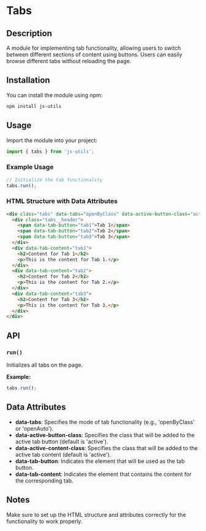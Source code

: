 # Tabs

## Description

A module for implementing tab functionality, allowing users to switch between different sections of content using buttons. Users can easily browse different tabs without reloading the page.

## Installation

You can install the module using npm:

```bash
npm install js-utils
```

## Usage

Import the module into your project:

```javascript
import { tabs } from 'js-utils';
```

### Example Usage

```javascript
// Initialize the tab functionality
tabs.run();
```

### HTML Structure with Data Attributes

```html
<div class="tabs" data-tabs="openByClass" data-active-button-class="active-button" data-active-content-class="active-content">
  <div class="tabs__header">
    <span data-tab-button="tab1">Tab 1</span>
    <span data-tab-button="tab2">Tab 2</span>
    <span data-tab-button="tab3">Tab 3</span>
  </div>
  <div data-tab-content="tab1">
    <h2>Content for Tab 1</h2>
    <p>This is the content for Tab 1.</p>
  </div>
  <div data-tab-content="tab2">
    <h2>Content for Tab 2</h2>
    <p>This is the content for Tab 2.</p>
  </div>
  <div data-tab-content="tab3">
    <h2>Content for Tab 3</h2>
    <p>This is the content for Tab 3.</p>
  </div>
</div>
```

## API

### `run()`

Initializes all tabs on the page.

**Example:**

```javascript
tabs.run();
```

## Data Attributes

- **data-tabs**: Specifies the mode of tab functionality (e.g., 'openByClass' or 'openAuto').
- **data-active-button-class**: Specifies the class that will be added to the active tab button (default is 'active').
- **data-active-content-class**: Specifies the class that will be added to the active tab content (default is 'active').
- **data-tab-button**: Indicates the element that will be used as the tab button.
- **data-tab-content**: Indicates the element that contains the content for the corresponding tab.

## Notes

Make sure to set up the HTML structure and attributes correctly for the functionality to work properly.
